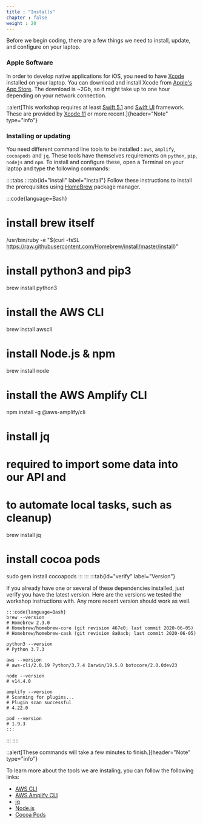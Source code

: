 ```yaml
---
title : "Installs"
chapter : false
weight : 20
---
```


Before we begin coding, there are a few things we need to install, update, and configure on your laptop.

### Apple Software

In order to develop native applications for iOS, you need to have [Xcode](https://apple.com/xcode) installed on your laptop.
You can download and install Xcode from [Apple's App Store](https://apps.apple.com/us/app/xcode/id497799835?mt=12).  The download is ~2Gb, so it might take up to one hour depending on your network connection.

::alert[This workshop requires at least [Swift 5.1](https://swift.org/) and [Swift UI](https://developer.apple.com/xcode/swiftui/) framework. These are provided by [Xcode 11](https://apple.com/xcode) or more recent.]{header="Note" type="info"}

### Installing or updating

You need different command line tools to be installed : `aws`, `amplify`, `cocoapods` and `jq`.  These tools have themselves requirements on `python`, `pip`, `nodejs` and `npm`.  To install and configure these, open a Terminal on your laptop and type the following commands:


::::tabs
:::tab{id="install" label="Install"}
Follow these instructions to install the prerequisites using [HomeBrew](https://brew.sh/) package manager. 

:::code{language=Bash}
# install brew itself
/usr/bin/ruby -e "$(curl -fsSL https://raw.githubusercontent.com/Homebrew/install/master/install)"

# install python3 and pip3
brew install python3

# install the AWS CLI
brew install awscli

# install Node.js & npm
brew install node

# install the AWS Amplify CLI 
npm install -g @aws-amplify/cli

# install jq
# required to import some data into our API and
# to automate local tasks, such as cleanup)
brew install jq

# install cocoa pods
sudo gem install cocoapods
:::
:::
:::tab{id="verify" label="Version"}

If you already have one or several of these dependencies installed, just verify you have the latest version.  Here are the versions we tested the workshop instructions with.  Any more recent version should work as well.

    :::code{language=Bash}
    brew --version
    # Homebrew 2.3.0
    # Homebrew/homebrew-core (git revision 467e0; last commit 2020-06-05)
    # Homebrew/homebrew-cask (git revision 8a0acb; last commit 2020-06-05)

    python3 --version
    # Python 3.7.3

    aws --version
    # aws-cli/2.0.19 Python/3.7.4 Darwin/19.5.0 botocore/2.0.0dev23

    node --version
    # v14.4.0

    amplify --version
    # Scanning for plugins...
    # Plugin scan successful
    # 4.22.0

    pod --version
    # 1.9.3
    :::
:::
::::

::alert[These commands will take a few minutes to finish.]{header="Note" type="info"}

To learn more about the tools we are instaling, you can follow the following links:

- [AWS CLI](https://docs.aws.amazon.com/en_pv/cli/latest/userguide/cli-chap-welcome.html)
- [AWS Amplify CLI](https://aws-amplify.github.io/docs/cli-toolchain/quickstart)
- [jq](https://stedolan.github.io/jq/)
- [Node.js](https://nodejs.org/en/)
- [Cocoa Pods](https://cocoapods.org/)